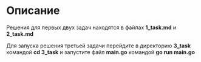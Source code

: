 # Описание
Решения для первых двух задач находятся в файлах **1_task.md** и **2_task.md**

Для запуска решения третьей задачи перейдите в директорию **3_task** командой **cd 3_task** и запустите файл **main.go** командой **go run main.go**
